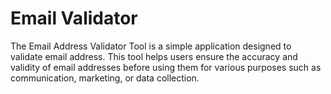 # Email Validator

The Email Address Validator Tool is a simple application designed to validate email address. This tool helps users ensure the accuracy and validity of email addresses before using them for various purposes such as communication, marketing, or data collection.


